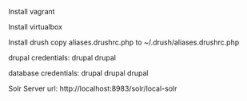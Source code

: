 Install vagrant

Install virtualbox

Install drush
copy aliases.drushrc.php to ~/.drush/aliases.drushrc.php

drupal credentials:
drupal
drupal

database credentials:
drupal
drupal
drupal

Solr Server url:
http://localhost:8983/solr/local-solr
